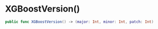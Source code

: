 # XGBoostVersion()

``` swift
public func XGBoostVersion() -> (major: Int, minor: Int, patch: Int)
```
